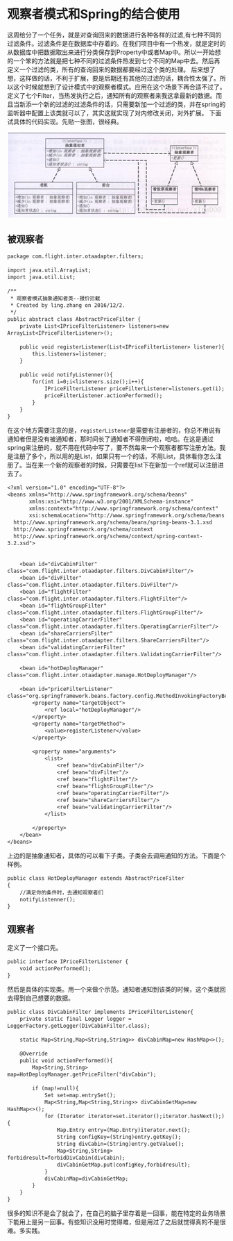 ﻿# 观察者模式和Spring的结合使用

这周给分了一个任务，就是对查询回来的数据进行各种各样的过滤,有七种不同的过滤条件。过滤条件是在数据库中存着的。在我们项目中有一个热发，就是定时的从数据库中把数据取出来进行分类保存到Property中或者Map中。所以一开始想的一个笨的方法就是把七种不同的过滤条件热发到七个不同的Map中去。然后再定义一个过滤的类，所有的查询回来的数据都要经过这个类的处理。
后来想了想，这样做的话，不利于扩展，要是后期还有其他的过滤的话，耦合性太强了。所以这个时候就想到了设计模式中的观察者模式。应用在这个场景下再合适不过了。定义了七个Filter，当热发执行之后，通知所有的观察者来我这拿最新的数据。而且当新添一个新的过滤的过滤条件的话，只需要新加一个过滤的类，并在spring的监听器中配置上该类就可以了，其实这就实现了对内修改关闭，对外扩展。 下面试具体的代码实现。先贴一张图，很经典。

![这里写图片描述](/png/DesignPatterns/observise.png)

## 被观察者


```
package com.flight.inter.otaadapter.filters;

import java.util.ArrayList;
import java.util.List;

/**
 * 观察者模式抽象通知者类--报价拦截
 * Created by ling.zhang on 2016/12/2.
 */
public abstract class AbstractPriceFilter {
    private List<IPriceFilterListener> listeners=new ArrayList<IPriceFilterListener>();

    public void registerListener(List<IPriceFilterListener> listener){
        this.listeners=listener;
    }

    public void notifyListenner(){
        for(int i=0;i<listeners.size();i++){
            IPriceFilterListener priceFilterListener=listeners.get(i);
            priceFilterListener.actionPerformed();
        }
    }
}
```
在这个地方需要注意的是，`registerListener`是需要有注册者的，你总不用说有通知者但是没有被通知者，那时间长了通知者不得倒闭啦，哈哈。在这是通过spring来注册的，就不用在代码中写了，要不然每来一个观察者都写注册方法。我是注册了多个，所以用的是List，如果只有一个的话，不用List，具体看你怎么注册了。当在来一个新的观察者的时候，只需要在list下在新加一个ref就可以注册进去了。

```
<?xml version="1.0" encoding="UTF-8"?>
<beans xmlns="http://www.springframework.org/schema/beans"
       xmlns:xsi="http://www.w3.org/2001/XMLSchema-instance"
       xmlns:context="http://www.springframework.org/schema/context"
       xsi:schemaLocation="http://www.springframework.org/schema/beans
  http://www.springframework.org/schema/beans/spring-beans-3.1.xsd
  http://www.springframework.org/schema/context
  http://www.springframework.org/schema/context/spring-context-3.2.xsd">


    <bean id="divCabinFilter" class="com.flight.inter.otaadapter.filters.DivCabinFilter"/>
    <bean id="divFilter" class="com.flight.inter.otaadapter.filters.DivFilter"/>
    <bean id="flightFilter" class="com.flight.inter.otaadapter.filters.FlightFilter"/>
    <bean id="flightGroupFilter" class="com.flight.inter.otaadapter.filters.FlightGroupFilter"/>
    <bean id="operatingCarrierFilter" class="com.flight.inter.otaadapter.filters.OperatingCarrierFilter"/>
    <bean id="shareCarriersFilter" class="com.flight.inter.otaadapter.filters.ShareCarriersFilter"/>
    <bean id="validatingCarrierFilter" class="com.flight.inter.otaadapter.filters.ValidatingCarrierFilter"/>

    <bean id="hotDeployManager" class="com.flight.inter.otaadapter.manage.HotDeployManager"/>

    <bean id="priceFilterListener" class="org.springframework.beans.factory.config.MethodInvokingFactoryBean">
        <property name="targetObject">
            <ref local="hotDeployManager"/>
        </property>
        <property name="targetMethod">
            <value>registerListener</value>
        </property>

        <property name="arguments">
            <list>
                <ref bean="divCabinFilter"/>
                <ref bean="divFilter"/>
                <ref bean="flightFilter"/>
                <ref bean="flightGroupFilter"/>
                <ref bean="operatingCarrierFilter"/>
                <ref bean="shareCarriersFilter"/>
                <ref bean="validatingCarrierFilter"/>
            </list>

        </property>
    </bean>
</beans>
```


上边的是抽象通知者，具体的可以看下子类。子类会去调用通知的方法。下面是个样例。

```
public class HotDeployManager extends AbstractPriceFilter
{
    //满足你的条件时，去通知观察者们
	notifyListenner();
}
```

## 观察者 

定义了一个接口先。

```
public interface IPriceFilterListener {
    void actionPerformed();
}
```

然后是具体的实现类。用一个来做个示范。通知者通知到该类的时候，这个类就回去得到自己想要的数据。

```
public class DivCabinFilter implements IPriceFilterListener{
    private static final Logger logger = LoggerFactory.getLogger(DivCabinFilter.class);

    static Map<String,Map<String,String>> divCabinMap=new HashMap<>();

    @Override
    public void actionPerformed(){
        Map<String,String> map=HotDeployManager.getPriceFilter("divCabin");

        if (map!=null){
            Set set=map.entrySet();
            Map<String,Map<String,String>> divCabinGetMap=new HashMap<>();
            for (Iterator iterator=set.iterator();iterator.hasNext();){
                Map.Entry entry=(Map.Entry)iterator.next();
                String configKey=(String)entry.getKey();
                String divCabin=(String)entry.getValue();
                Map<String,String> forbidresult=forbidDivCabin(divCabin);
                divCabinGetMap.put(configKey,forbidresult);
            }
            divCabinMap=divCabinGetMap;
        }
    }
}
```

很多的知识不是会了就会了，在自己的脑子里存着是一回事，能在特定的业务场景下能用上是另一回事。有些知识没用时觉得难，但是用过了之后就觉得真的不是很难。多实践。







